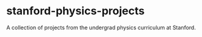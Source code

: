 # stanford-physics-projects
A collection of projects from the undergrad physics curriculum at Stanford.
